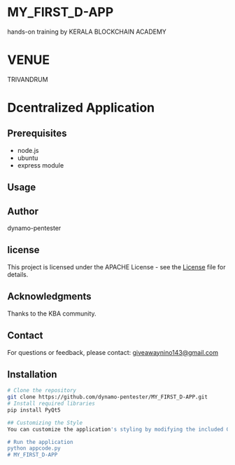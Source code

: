 # MY_FIRST_D-APP
hands-on training by KERALA BLOCKCHAIN ACADEMY

# VENUE
 TRIVANDRUM

# Dcentralized Application

## Prerequisites

- node.js
- ubuntu
- express module
  
## Usage


## Author

dynamo-pentester

## license
This project is licensed under the APACHE License - see the [License](./LICENSE) file for details.

## Acknowledgments

Thanks to the KBA community.

## Contact

For questions or feedback, please contact: giveawaynino143@gmail.com


## Installation

```bash
# Clone the repository
git clone https://github.com/dynamo-pentester/MY_FIRST_D-APP.git
# Install required libraries
pip install PyQt5

## Customizing the Style
You can customize the application's styling by modifying the included CSS file (theme.css).

# Run the application
python appcode.py
# MY_FIRST_D-APP
